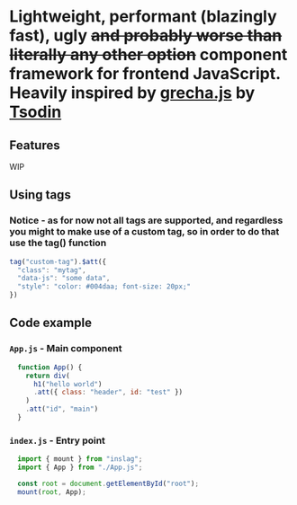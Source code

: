 # Lightweight, performant (blazingly fast), ugly ~~and probably worse than literally any other option~~ component framework for frontend JavaScript. Heavily inspired by [grecha.js](https://github.com/tsoding/grecha.js) by [Tsodin](https://github.com/tsoding)

## Features
WIP


## Using tags

### Notice - as for now not all tags are supported, and regardless you might to make use of a custom tag, so in order to do that use the tag() function

```js
tag("custom-tag").$att({
  "class": "mytag",
  "data-js": "some data",
  "style": "color: #004daa; font-size: 20px;"
})
```



## Code example

### `App.js` - Main component
```js
  function App() {
    return div(
      h1("hello world")
      .att({ class: "header", id: "test" })
    )
    .att("id", "main")
  }
```
### `index.js` - Entry point
```js
  import { mount } from "inslag";
  import { App } from "./App.js";

  const root = document.getElementById("root");
  mount(root, App);
```